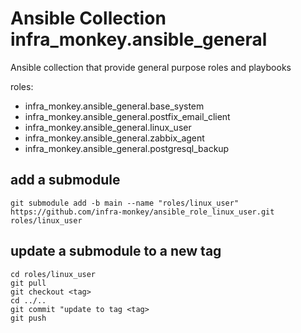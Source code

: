 # Ansible Collection infra_monkey.ansible_general
Ansible collection that provide general purpose roles and playbooks

roles:
  - infra_monkey.ansible_general.base_system
  - infra_monkey.ansible_general.postfix_email_client
  - infra_monkey.ansible_general.linux_user
  - infra_monkey.ansible_general.zabbix_agent
  - infra_monkey.ansible_general.postgresql_backup


## add a submodule

    git submodule add -b main --name "roles/linux_user" https://github.com/infra-monkey/ansible_role_linux_user.git roles/linux_user

## update a submodule to a new tag

    cd roles/linux_user
    git pull
    git checkout <tag>
    cd ../..
    git commit "update to tag <tag>
    git push